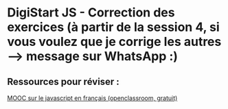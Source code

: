 # DigiStart JS - Correction des exercices (à partir de la session 4, si vous voulez que je corrige les autres --> message sur WhatsApp :)
## Ressources pour réviser :

[MOOC sur le javascript en français (openclassroom, gratuit)](https://openclassrooms.com/fr/courses/6175841-apprenez-a-programmer-avec-javascript)
